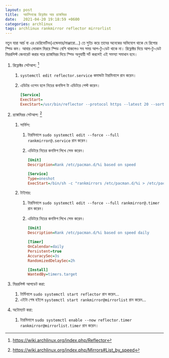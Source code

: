 ```yaml
---
layout: post
title:  আর্চলিনাক্সে রিফ্লেক্টর আর র‍্যাঙ্কমিরর
date:   2021-04-20 19:18:59 +0600
categories: archlinux
tags: archlinux rankmirror reflector mirrorlist
---
```

নতুন যারা আর্চ বা এর ডেরিভেটিভ(এন্ডেভার/মাঞ্জারো...) তে সুইচ করে তাদের অনেকের অভিযোগ থাকে যে রিপোর স্পিড কম। আবার লোকাল মিররে স্পিড বেশি থাকলেও সব সময় আপ-টু-ডেট থাকে না। রিফ্লেক্টর দিয়ে আপ-টু-ডেট মিররলিস্ট জেনারেট করার পরে র‍্যাঙ্কমিরর দিয়ে স্পিড অনুযায়ী সর্ট করলেই এই সমস্যা সমাধান হবে।

1. রিফ্লেক্টর সেটআপ: [^1]
   1. `systemctl edit reflector.service` কমান্ডটা টারমিনালে রান করেন।
   2. এডিটর ওপেন হলে নিচের কনফিগ টা এডিটরে পেস্ট করেন।

      ```ini
      [Service]
      ExecStart=
      ExecStart=/usr/bin/reflector --protocol https --latest 20 --sort age --save /etc/pacman.d/mirrorlist
      ```

2. র‍্যাঙ্কমিরর সেটআপ: [^2]
   1. সার্ভিস:
      1. টারমিনালে `sudo systemctl edit --force --full rankmirror@.service` রান করেন।
      2. এডিটরে নিচের কনফিগ লিখে সেভ করেন।
     
         ```ini
         [Unit]
         Description=Rank /etc/pacman.d/%i based on speed

         [Service]
         Type=oneshot
         ExecStart=/bin/sh -c "rankmirrors /etc/pacman.d/%i > /etc/pacman.d/%i~ && mv /etc/pacman.d/%i{~,}"
         ```

   2. টাইমার:
      1. টারমিনালে `sudo systemctl edit --force --full rankmirror@.timer` রান করেন।
      2. এডিটরে নিচের কনফিগ লিখে সেভ করেন।

         ```ini
         [Unit]
         Description=Rank /etc/pacman.d/%i based on speed daily

         [Timer]
         OnCalendar=daily
         Persistent=true
         AccuracySec=3s
         RandomizedDelaySec=2h

         [Install]
         WantedBy=timers.target
         ```
3. মিররলিস্ট আপডেট করা:
   1. টার্মিনালে `sudo systemctl start reflector` রান করেন...
   2. এইটা শেষ হইলে `systemctl start rankmirror@mirrorlist` রান করেন...
4. অটোম্যাট করা:
   1. টারমিনালে `sudo systemctl enable --now reflector.timer rankmirror@mirrorlist.timer` রান করেন।
 
[^1]: https://wiki.archlinux.org/index.php/Reflector
[^2]: https://wiki.archlinux.org/index.php/Mirrors#List_by_speed